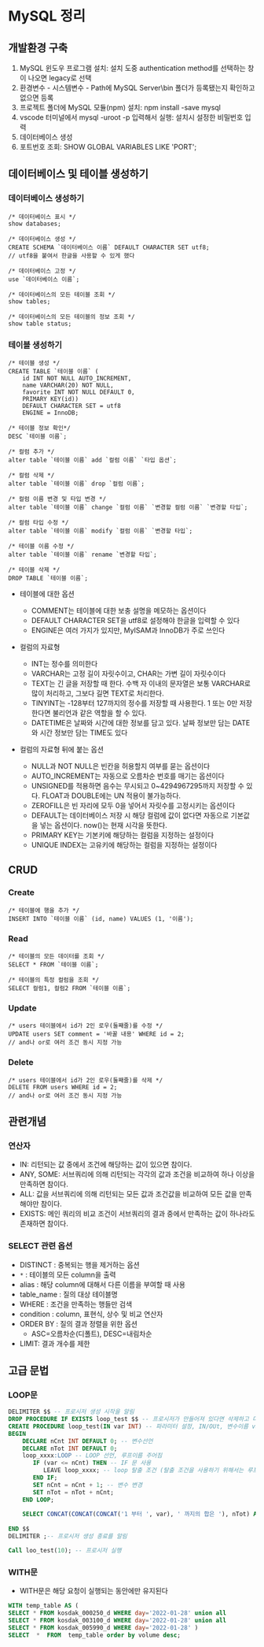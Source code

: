 # MySQL 정리
## 개발환경 구축
1. MySQL 윈도우 프로그램 설치: 설치 도중 authentication method를 선택하는 창이 나오면 legacy로 선택
2. 환경변수 - 시스템변수 - Path에 MySQL Server\bin 폴더가 등록됐는지 확인하고 없으면 등록 
3. 프로젝트 폴더에 MySQL 모듈(npm) 설치: npm install -save mysql
4. vscode 터미널에서 mysql -uroot -p 입력해서 실행: 설치시 설정한 비밀번호 입력
5. 데이터베이스 생성
6. 포트번호 조회: SHOW GLOBAL VARIABLES LIKE 'PORT';

## 데이터베이스 및 테이블 생성하기
### 데이터베이스 생성하기
```
/* 데이터베이스 표시 */
show databases;

/* 데이터베이스 생성 */
CREATE SCHEMA `데이터베이스 이름` DEFAULT CHARACTER SET utf8;
// utf8을 붙여서 한글을 사용할 수 있게 했다

/* 데이터베이스 고정 */
use `데이터베이스 이름`;

/* 데이터베이스의 모든 테이블 조회 */
show tables;

/* 데이터베이스의 모든 테이블의 정보 조회 */
show table status;
```

### 테이블 생성하기
```
/* 테이블 생성 */
CREATE TABLE `테이블 이름` (
    id INT NOT NULL AUTO_INCREMENT,
    name VARCHAR(20) NOT NULL,
    favorite INT NOT NULL DEFAULT 0, 
    PRIMARY KEY(id))
    DEFAULT CHARACTER SET = utf8
    ENGINE = InnoDB;

/* 테이블 정보 확인*/
DESC `테이블 이름`;

/* 컬럼 추가 */
alter table `테이블 이름` add `컬럼 이름` `타입 옵션`; 

/* 컬럼 삭제 */
alter table `테이블 이름` drop `컬럼 이름`;

/* 컬럼 이름 변경 및 타입 변경 */
alter table `테이블 이름` change `컬럼 이름` `변경할 컬럼 이름` `변경할 타입`;

/* 컬럼 타입 수정 */
alter table `테이블 이름` modify `컬럼 이름` `변경할 타입`;

/* 테이블 이름 수정 */
alter table `테이블 이름` rename `변경할 타입`;

/* 테이블 삭제 */
DROP TABLE `테이블 이름`;
```

* 테이블에 대한 옵션
    * COMMENT는 테이블에 대한 보충 설명을 메모하는 옵션이다
    * DEFAULT CHARACTER SET을 utf8로 설정해야 한글을 입력할 수 있다
    * ENGINE은 여러 가지가 있지만, MyISAM과 InnoDB가 주로 쓰인다

* 컬럼의 자료형
    * INT는 정수를 의미한다
    * VARCHAR는 고정 길이 자릿수이고, CHAR는 가변 길이 자릿수이다
    * TEXT는 긴 글을 저장할 때 한다. 수백 자 이내의 문자열은 보통 VARCHAR로 많이 처리하고, 그보다 길면 TEXT로 처리한다.
    * TINYINT는 -128부터 127까지의 정수를 저장할 때 사용한다. 1 또는 0만 저장한다면 불리언과 같은 역할을 할 수 있다.
    * DATETIME은 날짜와 시간에 대한 정보를 담고 있다. 날짜 정보만 담는 DATE와 시간 정보만 담는 TIME도 있다

* 컬럼의 자료형 뒤에 붙는 옵션
    * NULL과 NOT NULL은 빈칸을 허용할지 여부를 묻는 옵션이다
    * AUTO_INCREMENT는 자동으로 오름차순 번호를 매기는 옵션이다
    * UNSIGNED를 적용하면 음수는 무시되고 0~4294967295까지 저장할 수 있다. FLOAT과 DOUBLE에는 UN 적용이 불가능하다.
    * ZEROFILL은 빈 자리에 모두 0을 넣어서 자릿수를 고정시키는 옵션이다
    * DEFAULT는 데이터베이스 저장 시 해당 컬럼에 값이 없다면 자동으로 기본값을 넣는 옵션이다. now()는 현재 시각을 뜻한다.
    * PRIMARY KEY는 기본키에 해당하는 컬럼을 지정하는 설정이다
    * UNIQUE INDEX는 고유키에 해당하는 컬럼을 지정하는 설정이다

## CRUD
### Create
```
/* 테이블에 행을 추가 */
INSERT INTO `테이블 이름` (id, name) VALUES (1, '이름');
```

### Read
```
/* 테이블의 모든 데이터를 조회 */
SELECT * FROM `테이블 이름`;
```
```
/* 테이블의 특정 컬럼을 조회 */
SELECT 컬럼1, 컬럼2 FROM `테이블 이름`;
```

### Update
```
/* users 테이블에서 id가 2인 로우(둘째줄)를 수정 */
UPDATE users SET comment = '바꿀 내용' WHERE id = 2; 
// and나 or로 여러 조건 동시 지정 가능
```

### Delete
```
/* users 테이블에서 id가 2인 로우(둘째줄)를 삭제 */
DELETE FROM users WHERE id = 2; 
// and나 or로 여러 조건 동시 지정 가능
```

## 관련개념
### 연산자
* IN: 리턴되는 값 중에서 조건에 해당하는 값이 있으면 참이다.
* ANY, SOME: 서브쿼리에 의해 리턴되는 각각의 값과 조건을 비교하여 하나 이상을 만족하면 참이다.
* ALL: 값을 서브쿼리에 의해 리턴되는 모든 값과 조건값을 비교하여 모든 값을 만족해야만 참이다.
* EXISTS: 메인 쿼리의 비교 조건이 서브쿼리의 결과 중에서 만족하는 값이 하나라도 존재하면 참이다.

### SELECT 관련 옵션
* DISTINCT : 중복되는 행을 제거하는 옵션
* `*` : 테이블의 모든 column을 출력 
* alias : 해당 column에 대해서 다른 이름을 부여할 때 사용
* table_name : 질의 대상 테이블명
* WHERE : 조건을 만족하는 행들만 검색
* condition : column, 표현식, 상수 및 비교 연산자
* ORDER BY : 질의 결과 정렬을 위한 옵션
    - ASC=오름차순(디폴트), DESC=내림차순
* LIMIT: 결과 개수를 제한

## 고급 문법
### LOOP문
```sql
DELIMITER $$ -- 프로시저 생성 시작을 알림
DROP PROCEDURE IF EXISTS loop_test $$ -- 프로시저가 만들어져 있다면 삭제하고 다시 만듬
CREATE PROCEDURE loop_test(IN var INT) -- 파라미터 설정, IN/OUt, 변수이름 var, 타입 INT
BEGIN
    DECLARE nCnt INT DEFAULT 0; -- 변수선언
    DECLARE nTot INT DEFAULT 0; 
    loop_xxxx:LOOP -- LOOP 선언, 루프이름 주어짐
       IF (var <= nCnt) THEN -- IF 문 사용
          LEAVE loop_xxxx; -- loop 탈출 조건 (탈출 조건을 사용하기 위해서는 루프의 이름이 지정되어야 함.) 
       END IF;  
       SET nCnt = nCnt + 1; -- 변수 변경
       SET nTot = nTot + nCnt; 
    END LOOP;
 
    SELECT CONCAT(CONCAT(CONCAT('1 부터 ', var), ' 까지의 합은 '), nTot) AS total; -- 결과 값 출력
 
END $$
DELIMITER ;-- 프로시저 생성 종료를 알림

Call loo_test(10); -- 프로시저 실행
```

### WITH문
- WITH문은 해당 요청이 실행되는 동안에만 유지된다
```sql
WITH temp_table AS (
SELECT * FROM kosdak_000250_d WHERE day='2022-01-28' union all
SELECT * FROM kosdak_003100_d WHERE day='2022-01-28' union all
SELECT * FROM kosdak_005990_d WHERE day='2022-01-28' )
SELECT  *  FROM  temp_table order by volume desc;
```